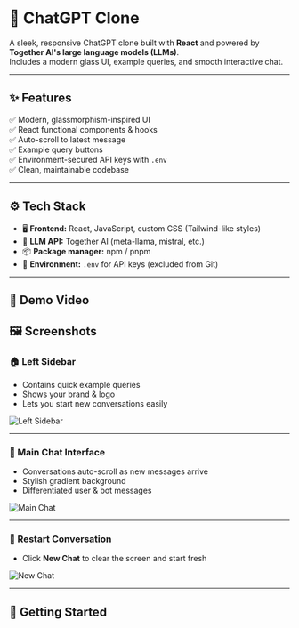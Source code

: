 # 💬 ChatGPT Clone

A sleek, responsive ChatGPT clone built with **React** and powered by **Together AI's large language models (LLMs)**.  
Includes a modern glass UI, example queries, and smooth interactive chat.

---

## ✨ Features
✅ Modern, glassmorphism-inspired UI  
✅ React functional components & hooks  
✅ Auto-scroll to latest message  
✅ Example query buttons  
✅ Environment-secured API keys with `.env`  
✅ Clean, maintainable codebase

---

## ⚙️ Tech Stack
- 🖥️ **Frontend:** React, JavaScript, custom CSS (Tailwind-like styles)
- 🤖 **LLM API:** Together AI (meta-llama, mistral, etc.)
- 📦 **Package manager:** npm / pnpm
- 🔐 **Environment:** `.env` for API keys (excluded from Git)

---
## 🎥 Demo Video



## 🖼️ Screenshots

### 🏠 Left Sidebar
- Contains quick example queries
- Shows your brand & logo
- Lets you start new conversations easily

![Left Sidebar](https://github.com/user-attachments/assets/4adf2bf1-56b3-4943-910d-7ee352ef18f1)

---

### 💬 Main Chat Interface
- Conversations auto-scroll as new messages arrive
- Stylish gradient background
- Differentiated user & bot messages

![Main Chat](https://github.com/user-attachments/assets/7863d591-0284-4049-bfa0-4a33d40c5f4f)

---

### 🔄 Restart Conversation
- Click **New Chat** to clear the screen and start fresh

![New Chat](https://github.com/user-attachments/assets/86399ced-21bf-4955-b325-c00e53c91c46)

---





## 🚀 Getting Started


